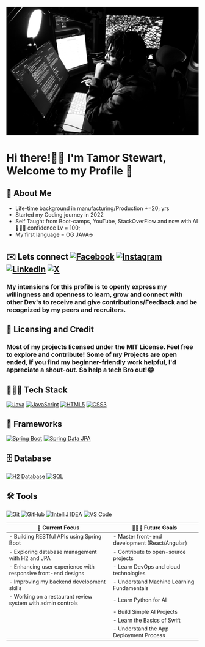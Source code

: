 ![My Image](/images/IMG_0238.jpg)
# Hi there!👋🏽 I'm Tamor Stewart, Welcome to my Profile 🚀
## 📖 About Me

* Life-time background in manufacturing/Production +=20; yrs
* Started my Coding journey in 2022
* Self Taught from Boot-camps, YouTube, StackOverFlow and now with AI🤖🙌🏾 confidence Lv = 100;
* My first language = OG JAVA☕️

## ✉️ Lets connect [![Facebook](https://img.shields.io/badge/Facebook-1877F2?logo=facebook&logoColor=white)](https://www.facebook.com/tamor.stewart/)  [![Instagram](https://img.shields.io/badge/Instagram-E4405F?logo=instagram&logoColor=white)](https://www.instagram.com/tamor_stewart/) [![LinkedIn](https://img.shields.io/badge/LinkedIn-0077B5?logo=linkedin&logoColor=white)](https://www.linkedin.com/in/tamorstewartsr/) [![X](https://img.shields.io/badge/X-000000?logo=x&logoColor=white)](https://x.com/Tamor_Stewart) 

### My intensions for this profile is to openly express my willingness and openness to learn, grow and connect with other Dev's to receive and give contributions/Feedback and be recognized by my peers and recruiters.

## 📌 Licensing and Credit
### Most of my projects licensed under the MIT License. Feel free to explore and contribute! Some of my Projects are open ended, if you find my beginner-friendly work helpful, I'd appreciate a shout-out. So help a tech Bro out!😂 

## 👨🏾‍💻 Tech Stack


[![Java](https://img.shields.io/badge/Java-007396?logo=java&logoColor=white)](https://www.java.com/)
[![JavaScript](https://img.shields.io/badge/JavaScript-F7DF1E?logo=javascript&logoColor=black)](https://developer.mozilla.org/en-US/docs/Web/JavaScript)
[![HTML5](https://img.shields.io/badge/HTML5-E34F26?logo=html5&logoColor=white)](https://developer.mozilla.org/en-US/docs/Web/HTML)
[![CSS3](https://img.shields.io/badge/CSS3-1572B6?logo=css3&logoColor=white)](https://developer.mozilla.org/en-US/docs/Web/CSS)

## 🚀 Frameworks  
[![Spring Boot](https://img.shields.io/badge/Spring%20Boot-6DB33F?logo=springboot&logoColor=white)](https://spring.io/projects/spring-boot)
[![Spring Data JPA](https://img.shields.io/badge/Spring%20Data%20JPA-6DB33F?logo=spring&logoColor=white)](https://spring.io/projects/spring-data-jpa)

## 🗄️ Database  
[![H2 Database](https://img.shields.io/badge/H2-003B57?logo=h2&logoColor=white)](https://www.h2database.com/) [![SQL](https://img.shields.io/badge/SQL-4479A1?logo=postgresql&logoColor=white)](https://www.sql.org/)

## 🛠️ Tools  
[![Git](https://img.shields.io/badge/Git-F05032?logo=git&logoColor=white)](https://git-scm.com/)
[![GitHub](https://img.shields.io/badge/GitHub-181717?logo=github&logoColor=white)](https://github.com/)
[![IntelliJ IDEA](https://img.shields.io/badge/IntelliJ%20IDEA-000000?logo=intellijidea&logoColor=white)](https://www.jetbrains.com/idea/)
[![VS Code](https://img.shields.io/badge/VS%20Code-007ACC?logo=visualstudiocode&logoColor=white)](https://code.visualstudio.com/)

| 🎯 Current Focus | 👨🏽‍🏫 Future Goals |
|-------------------|--------------------|
| - Building RESTful APIs using Spring Boot | - Master front-end development (React/Angular) |
| - Exploring database management with H2 and JPA | - Contribute to open-source projects |
| - Enhancing user experience with responsive front-end designs | - Learn DevOps and cloud technologies |
| - Improving my backend development skills | - Understand Machine Learning Fundamentals |
| - Working on a restaurant review system with admin controls | - Learn Python for AI |
| | - Build Simple AI Projects |
| | - Learn the Basics of Swift |
| | - Understand the App Deployment Process |

